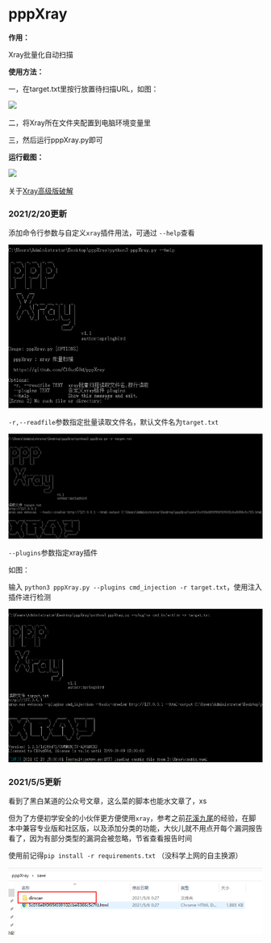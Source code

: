 # pppXray
**作用：**

Xray批量化自动扫描

**使用方法：**

一，在target.txt里按行放置待扫描URL，如图：

![](https://github.com/Cl0udG0d/pppXray/blob/main/images/screen2.png)

二，将Xray所在文件夹配置到电脑环境变量里

三，然后运行pppXray.py即可

**运行截图：**

![](https://github.com/Cl0udG0d/pppXray/blob/main/images/screen.png)

关于[Xray高级版破解](https://www.cnblogs.com/Cl0ud/p/13884206.html)



### 2021/2/20更新

添加命令行参数与自定义`xray`插件用法，可通过 `--help`查看

![](https://github.com/Cl0udG0d/pppXray/blob/main/images/screen3.png)

`-r,--readfile`参数指定批量读取文件名，默认文件名为`target.txt`

![](https://github.com/Cl0udG0d/pppXray/blob/main/images/screen4.png)

`--plugins`参数指定xray插件

如图：

输入 `python3 pppXray.py --plugins cmd_injection -r target.txt`，使用注入插件进行检测

![](https://github.com/Cl0udG0d/pppXray/blob/main/images/screen5.png)



### 2021/5/5更新

看到了黑白某道的公众号文章，这么菜的脚本也能水文章了，xs

但为了方便初学安全的小伙伴更方便使用`xray`，参考之前[花溪九尾](https://github.com/Cl0udG0d/HXnineTails)的经验，在脚本中兼容专业版和社区版，以及添加分类的功能，大伙儿就不用点开每个漏洞报告看了，因为有部分类型的漏洞会被忽略，节省查看报告时间

使用前记得`pip install -r requirements.txt` （没科学上网的自主换源）

![](https://github.com/Cl0udG0d/pppXray/blob/main/images/screen6.png)